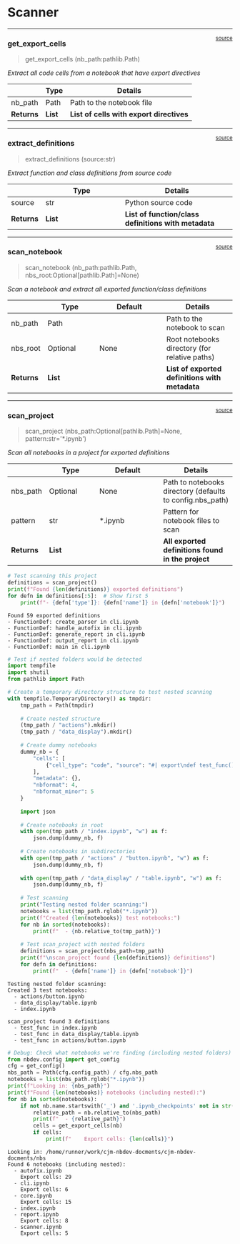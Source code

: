 # Scanner


<!-- WARNING: THIS FILE WAS AUTOGENERATED! DO NOT EDIT! -->

------------------------------------------------------------------------

<a
href="https://github.com/cj-mills/cjm-nbdev-docments/blob/main/cjm_nbdev_docments/scanner.py#L19"
target="_blank" style="float:right; font-size:smaller">source</a>

### get_export_cells

>  get_export_cells (nb_path:pathlib.Path)

*Extract all code cells from a notebook that have export directives*

<table>
<thead>
<tr>
<th></th>
<th><strong>Type</strong></th>
<th><strong>Details</strong></th>
</tr>
</thead>
<tbody>
<tr>
<td>nb_path</td>
<td>Path</td>
<td>Path to the notebook file</td>
</tr>
<tr>
<td><strong>Returns</strong></td>
<td><strong>List</strong></td>
<td><strong>List of cells with export directives</strong></td>
</tr>
</tbody>
</table>

------------------------------------------------------------------------

<a
href="https://github.com/cj-mills/cjm-nbdev-docments/blob/main/cjm_nbdev_docments/scanner.py#L41"
target="_blank" style="float:right; font-size:smaller">source</a>

### extract_definitions

>  extract_definitions (source:str)

*Extract function and class definitions from source code*

<table>
<colgroup>
<col style="width: 9%" />
<col style="width: 38%" />
<col style="width: 52%" />
</colgroup>
<thead>
<tr>
<th></th>
<th><strong>Type</strong></th>
<th><strong>Details</strong></th>
</tr>
</thead>
<tbody>
<tr>
<td>source</td>
<td>str</td>
<td>Python source code</td>
</tr>
<tr>
<td><strong>Returns</strong></td>
<td><strong>List</strong></td>
<td><strong>List of function/class definitions with
metadata</strong></td>
</tr>
</tbody>
</table>

------------------------------------------------------------------------

<a
href="https://github.com/cj-mills/cjm-nbdev-docments/blob/main/cjm_nbdev_docments/scanner.py#L92"
target="_blank" style="float:right; font-size:smaller">source</a>

### scan_notebook

>  scan_notebook (nb_path:pathlib.Path,
>                     nbs_root:Optional[pathlib.Path]=None)

*Scan a notebook and extract all exported function/class definitions*

<table>
<colgroup>
<col style="width: 6%" />
<col style="width: 25%" />
<col style="width: 34%" />
<col style="width: 34%" />
</colgroup>
<thead>
<tr>
<th></th>
<th><strong>Type</strong></th>
<th><strong>Default</strong></th>
<th><strong>Details</strong></th>
</tr>
</thead>
<tbody>
<tr>
<td>nb_path</td>
<td>Path</td>
<td></td>
<td>Path to the notebook to scan</td>
</tr>
<tr>
<td>nbs_root</td>
<td>Optional</td>
<td>None</td>
<td>Root notebooks directory (for relative paths)</td>
</tr>
<tr>
<td><strong>Returns</strong></td>
<td><strong>List</strong></td>
<td></td>
<td><strong>List of exported definitions with metadata</strong></td>
</tr>
</tbody>
</table>

------------------------------------------------------------------------

<a
href="https://github.com/cj-mills/cjm-nbdev-docments/blob/main/cjm_nbdev_docments/scanner.py#L149"
target="_blank" style="float:right; font-size:smaller">source</a>

### scan_project

>  scan_project (nbs_path:Optional[pathlib.Path]=None,
>                    pattern:str='*.ipynb')

*Scan all notebooks in a project for exported definitions*

<table>
<colgroup>
<col style="width: 6%" />
<col style="width: 25%" />
<col style="width: 34%" />
<col style="width: 34%" />
</colgroup>
<thead>
<tr>
<th></th>
<th><strong>Type</strong></th>
<th><strong>Default</strong></th>
<th><strong>Details</strong></th>
</tr>
</thead>
<tbody>
<tr>
<td>nbs_path</td>
<td>Optional</td>
<td>None</td>
<td>Path to notebooks directory (defaults to config.nbs_path)</td>
</tr>
<tr>
<td>pattern</td>
<td>str</td>
<td>*.ipynb</td>
<td>Pattern for notebook files to scan</td>
</tr>
<tr>
<td><strong>Returns</strong></td>
<td><strong>List</strong></td>
<td></td>
<td><strong>All exported definitions found in the project</strong></td>
</tr>
</tbody>
</table>

``` python
# Test scanning this project
definitions = scan_project()
print(f"Found {len(definitions)} exported definitions")
for defn in definitions[:5]:  # Show first 5
    print(f"- {defn['type']}: {defn['name']} in {defn['notebook']}")
```

    Found 59 exported definitions
    - FunctionDef: create_parser in cli.ipynb
    - FunctionDef: handle_autofix in cli.ipynb
    - FunctionDef: generate_report in cli.ipynb
    - FunctionDef: output_report in cli.ipynb
    - FunctionDef: main in cli.ipynb

``` python
# Test if nested folders would be detected
import tempfile
import shutil
from pathlib import Path

# Create a temporary directory structure to test nested scanning
with tempfile.TemporaryDirectory() as tmpdir:
    tmp_path = Path(tmpdir)
    
    # Create nested structure
    (tmp_path / "actions").mkdir()
    (tmp_path / "data_display").mkdir()
    
    # Create dummy notebooks
    dummy_nb = {
        "cells": [
            {"cell_type": "code", "source": "#| export\ndef test_func(): pass", "id": "cell-1"}
        ],
        "metadata": {},
        "nbformat": 4,
        "nbformat_minor": 5
    }
    
    import json
    
    # Create notebooks in root
    with open(tmp_path / "index.ipynb", "w") as f:
        json.dump(dummy_nb, f)
    
    # Create notebooks in subdirectories
    with open(tmp_path / "actions" / "button.ipynb", "w") as f:
        json.dump(dummy_nb, f)
    
    with open(tmp_path / "data_display" / "table.ipynb", "w") as f:
        json.dump(dummy_nb, f)
    
    # Test scanning
    print("Testing nested folder scanning:")
    notebooks = list(tmp_path.rglob("*.ipynb"))
    print(f"Created {len(notebooks)} test notebooks:")
    for nb in sorted(notebooks):
        print(f"  - {nb.relative_to(tmp_path)}")
    
    # Test scan_project with nested folders
    definitions = scan_project(nbs_path=tmp_path)
    print(f"\nscan_project found {len(definitions)} definitions")
    for defn in definitions:
        print(f"  - {defn['name']} in {defn['notebook']}")
```

    Testing nested folder scanning:
    Created 3 test notebooks:
      - actions/button.ipynb
      - data_display/table.ipynb
      - index.ipynb

    scan_project found 3 definitions
      - test_func in index.ipynb
      - test_func in data_display/table.ipynb
      - test_func in actions/button.ipynb

``` python
# Debug: Check what notebooks we're finding (including nested folders)
from nbdev.config import get_config
cfg = get_config()
nbs_path = Path(cfg.config_path) / cfg.nbs_path
notebooks = list(nbs_path.rglob("*.ipynb"))
print(f"Looking in: {nbs_path}")
print(f"Found {len(notebooks)} notebooks (including nested):")
for nb in sorted(notebooks):
    if not nb.name.startswith('_') and '.ipynb_checkpoints' not in str(nb):
        relative_path = nb.relative_to(nbs_path)
        print(f"  - {relative_path}")
        cells = get_export_cells(nb)
        if cells:
            print(f"    Export cells: {len(cells)}")
```

    Looking in: /home/runner/work/cjm-nbdev-docments/cjm-nbdev-docments/nbs
    Found 6 notebooks (including nested):
      - autofix.ipynb
        Export cells: 29
      - cli.ipynb
        Export cells: 6
      - core.ipynb
        Export cells: 15
      - index.ipynb
      - report.ipynb
        Export cells: 8
      - scanner.ipynb
        Export cells: 5
